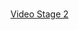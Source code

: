 <br />

[Video Stage 2](https://github.com/user-attachments/assets/96356fe3-00ec-4714-9f32-1c83ba896827)


<br />
